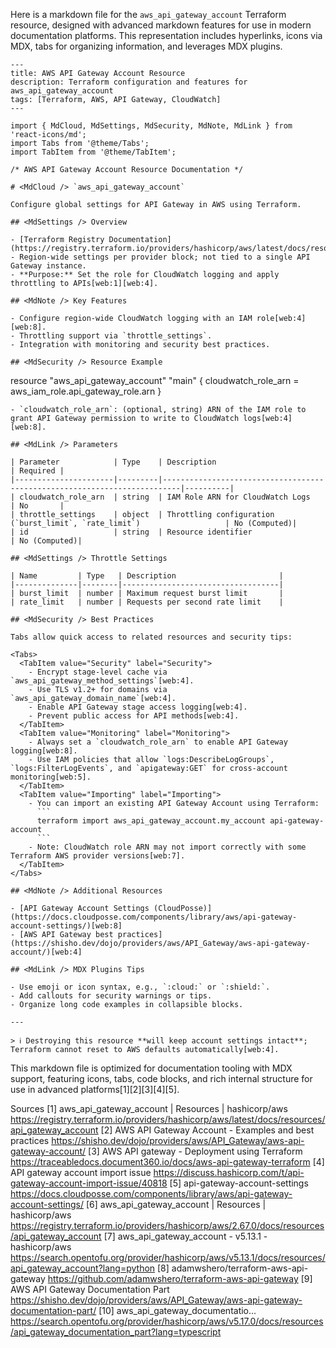Here is a markdown file for the `aws_api_gateway_account` Terraform resource, designed with advanced markdown features for use in modern documentation platforms. This representation includes hyperlinks, icons via MDX, tabs for organizing information, and leverages MDX plugins.

```mdx
---
title: AWS API Gateway Account Resource
description: Terraform configuration and features for aws_api_gateway_account
tags: [Terraform, AWS, API Gateway, CloudWatch]
---

import { MdCloud, MdSettings, MdSecurity, MdNote, MdLink } from 'react-icons/md';
import Tabs from '@theme/Tabs';
import TabItem from '@theme/TabItem';

/* AWS API Gateway Account Resource Documentation */

# <MdCloud /> `aws_api_gateway_account`

Configure global settings for API Gateway in AWS using Terraform.

## <MdSettings /> Overview

- [Terraform Registry Documentation](https://registry.terraform.io/providers/hashicorp/aws/latest/docs/resources/api_gateway_account)
- Region-wide settings per provider block; not tied to a single API Gateway instance.
- **Purpose:** Set the role for CloudWatch logging and apply throttling to APIs[web:1][web:4].

## <MdNote /> Key Features

- Configure region-wide CloudWatch logging with an IAM role[web:4][web:8].
- Throttling support via `throttle_settings`.
- Integration with monitoring and security best practices.

## <MdSecurity /> Resource Example

```
resource "aws_api_gateway_account" "main" {
  cloudwatch_role_arn = aws_iam_role.api_gateway_role.arn
}
```
- `cloudwatch_role_arn`: (optional, string) ARN of the IAM role to grant API Gateway permission to write to CloudWatch logs[web:4][web:8].

## <MdLink /> Parameters

| Parameter            | Type    | Description                                                              | Required |
|----------------------|---------|--------------------------------------------------------------------------|----------|
| cloudwatch_role_arn  | string  | IAM Role ARN for CloudWatch Logs                                         | No       |
| throttle_settings    | object  | Throttling configuration (`burst_limit`, `rate_limit`)                   | No (Computed)|
| id                   | string  | Resource identifier                                                      | No (Computed)|

## <MdSettings /> Throttle Settings

| Name         | Type   | Description                       |
|--------------|--------|-----------------------------------|
| burst_limit  | number | Maximum request burst limit       |
| rate_limit   | number | Requests per second rate limit    |

## <MdSecurity /> Best Practices

Tabs allow quick access to related resources and security tips:

<Tabs>
  <TabItem value="Security" label="Security">
    - Encrypt stage-level cache via `aws_api_gateway_method_settings`[web:4].
    - Use TLS v1.2+ for domains via `aws_api_gateway_domain_name`[web:4].
    - Enable API Gateway stage access logging[web:4].
    - Prevent public access for API methods[web:4].
  </TabItem>
  <TabItem value="Monitoring" label="Monitoring">
    - Always set a `cloudwatch_role_arn` to enable API Gateway logging[web:8].
    - Use IAM policies that allow `logs:DescribeLogGroups`, `logs:FilterLogEvents`, and `apigateway:GET` for cross-account monitoring[web:5].
  </TabItem>
  <TabItem value="Importing" label="Importing">
    - You can import an existing API Gateway Account using Terraform:
      ```
      terraform import aws_api_gateway_account.my_account api-gateway-account
      ```
    - Note: CloudWatch role ARN may not import correctly with some Terraform AWS provider versions[web:7].
  </TabItem>
</Tabs>

## <MdNote /> Additional Resources

- [API Gateway Account Settings (CloudPosse)](https://docs.cloudposse.com/components/library/aws/api-gateway-account-settings/)[web:8]
- [AWS API Gateway best practices](https://shisho.dev/dojo/providers/aws/API_Gateway/aws-api-gateway-account/)[web:4]

## <MdLink /> MDX Plugins Tips

- Use emoji or icon syntax, e.g., `:cloud:` or `:shield:`.
- Add callouts for security warnings or tips.
- Organize long code examples in collapsible blocks.

---

> ℹ️ Destroying this resource **will keep account settings intact**; Terraform cannot reset to AWS defaults automatically[web:4].
```
This markdown file is optimized for documentation tooling with MDX support, featuring icons, tabs, code blocks, and rich internal structure for use in advanced platforms[1][2][3][4][5].

Sources
[1] aws_api_gateway_account | Resources | hashicorp/aws https://registry.terraform.io/providers/hashicorp/aws/latest/docs/resources/api_gateway_account
[2] AWS API Gateway Account - Examples and best practices https://shisho.dev/dojo/providers/aws/API_Gateway/aws-api-gateway-account/
[3] AWS API gateway - Deployment using Terraform https://traceabledocs.document360.io/docs/aws-api-gateway-terraform
[4] API gateway account import issue https://discuss.hashicorp.com/t/api-gateway-account-import-issue/40818
[5] api-gateway-account-settings https://docs.cloudposse.com/components/library/aws/api-gateway-account-settings/
[6] aws_api_gateway_account | Resources | hashicorp/aws https://registry.terraform.io/providers/hashicorp/aws/2.67.0/docs/resources/api_gateway_account
[7] aws_api_gateway_account - v5.13.1 - hashicorp/aws https://search.opentofu.org/provider/hashicorp/aws/v5.13.1/docs/resources/api_gateway_account?lang=python
[8] adamwshero/terraform-aws-api-gateway https://github.com/adamwshero/terraform-aws-api-gateway
[9] AWS API Gateway Documentation Part https://shisho.dev/dojo/providers/aws/API_Gateway/aws-api-gateway-documentation-part/
[10] aws_api_gateway_documentatio... https://search.opentofu.org/provider/hashicorp/aws/v5.17.0/docs/resources/api_gateway_documentation_part?lang=typescript
